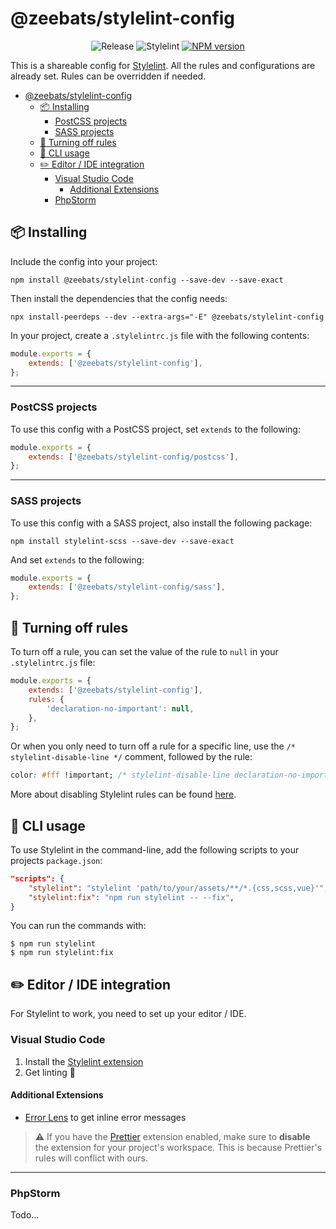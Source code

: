 # @zeebats/stylelint-config

<p align="center">
    <img src="https://img.shields.io/badge/release-2.0.x-orange?style=for-the-badge" alt="Release">
    <img src="https://img.shields.io/badge/stylelint-%5E13.x-000?style=for-the-badge" alt="Stylelint">
    <a href="https://www.npmjs.com/package/@zeebats/stylelint-config"><img src="https://img.shields.io/npm/v/@zeebats/stylelint-config.svg?style=for-the-badge" alt="NPM version"></a>
</p>

This is a shareable config for [Stylelint](https://stylelint.io/). All the rules and configurations are already set. Rules can be overridden if needed.

- [@zeebats/stylelint-config](#zeebatsstylelint-config)
  - [:package: Installing](#package-installing)
    - [PostCSS projects](#postcss-projects)
    - [SASS projects](#sass-projects)
  - [:firecracker: Turning off rules](#firecracker-turning-off-rules)
  - [:rocket: CLI usage](#rocket-cli-usage)
  - [:pencil2: Editor / IDE integration](#pencil2-editor--ide-integration)
    - [Visual Studio Code](#visual-studio-code)
      - [Additional Extensions](#additional-extensions)
    - [PhpStorm](#phpstorm)

## :package: Installing

Include the config into your project:

```shell
npm install @zeebats/stylelint-config --save-dev --save-exact
```

Then install the dependencies that the config needs:

```shell
npx install-peerdeps --dev --extra-args="-E" @zeebats/stylelint-config
```

In your project, create a `.stylelintrc.js` file with the following contents:

```js
module.exports = {
    extends: ['@zeebats/stylelint-config'],
};
```

---

### PostCSS projects

To use this config with a PostCSS project, set `extends` to the following:

```js
module.exports = {
    extends: ['@zeebats/stylelint-config/postcss'],
};
```

---

### SASS projects

To use this config with a SASS project, also install the following package:

```shell
npm install stylelint-scss --save-dev --save-exact
```

And set `extends` to the following:

```js
module.exports = {
    extends: ['@zeebats/stylelint-config/sass'],
};
```

## :firecracker: Turning off rules

To turn off a rule, you can set the value of the rule to `null` in your `.stylelintrc.js` file:

```js
module.exports = {
    extends: ['@zeebats/stylelint-config'],
    rules: {
        'declaration-no-important': null,
    },
};
```

Or when you only need to turn off a rule for a specific line, use the `/* stylelint-disable-line */` comment, followed by the rule:

```css
color: #fff !important; /* stylelint-disable-line declaration-no-important */
```

More about disabling Stylelint rules can be found [here](https://stylelint.io/user-guide/ignore-code/).

## :rocket: CLI usage

To use Stylelint in the command-line, add the following scripts to your projects `package.json`:

```json
"scripts": {
    "stylelint": "stylelint 'path/to/your/assets/**/*.{css,scss,vue}'",
    "stylelint:fix": "npm run stylelint -- --fix",
}
```

You can run the commands with:
```shell
$ npm run stylelint
$ npm run stylelint:fix
```

## :pencil2: Editor / IDE integration

For Stylelint to work, you need to set up your editor / IDE.

### Visual Studio Code

1. Install the [Stylelint extension](https://marketplace.visualstudio.com/items?itemName=stylelint.vscode-stylelint)
2. Get linting :rocket:

#### Additional Extensions

- [Error Lens](https://marketplace.visualstudio.com/items?itemName=usernamehw.errorlens) to get inline error messages

> :warning: If you have the [Prettier](https://marketplace.visualstudio.com/items?itemName=esbenp.prettier-vscode) extension enabled, make sure to **disable** the extension for your project's workspace. This is because Prettier's rules will conflict with ours.

---

### PhpStorm

Todo…
